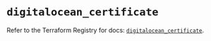 # `digitalocean_certificate`

Refer to the Terraform Registry for docs: [`digitalocean_certificate`](https://registry.terraform.io/providers/digitalocean/digitalocean/2.65.0/docs/resources/certificate).
